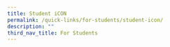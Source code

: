 ```yaml
---
title: Student iCON
permalink: /quick-links/for-students/student-icon/
description: ""
third_nav_title: For Students
---
```

